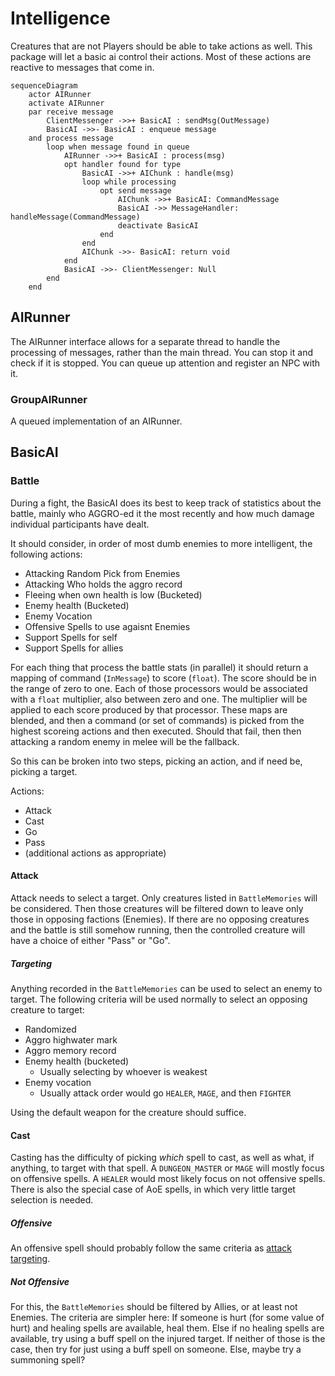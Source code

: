 # Intelligence

Creatures that are not Players should be able to take actions as well.  This package will let a basic ai control their actions.  Most of these actions are reactive to messages that come in.

```mermaid
sequenceDiagram
    actor AIRunner
    activate AIRunner
    par receive message
        ClientMessenger ->>+ BasicAI : sendMsg(OutMessage)
        BasicAI ->>- BasicAI : enqueue message
    and process message
        loop when message found in queue
            AIRunner ->>+ BasicAI : process(msg)
            opt handler found for type
                BasicAI ->>+ AIChunk : handle(msg)
                loop while processing
                    opt send message
                        AIChunk ->>+ BasicAI: CommandMessage
                        BasicAI ->> MessageHandler: handleMessage(CommandMessage)
                        deactivate BasicAI
                    end
                end
                AIChunk ->>- BasicAI: return void
            end
            BasicAI ->>- ClientMessenger: Null
        end
    end

```

## AIRunner

The AIRunner interface allows for a separate thread to handle the processing of messages, rather than the main thread.  You can stop it and check if it is stopped.  You can queue up attention and register an NPC with it.

### GroupAIRunner

A queued implementation of an AIRunner.

## BasicAI

### Battle

During a fight, the BasicAI does its best to keep track of statistics about the battle, mainly who AGGRO-ed it the most recently and how much damage individual participants have dealt.

It should consider, in order of most dumb enemies to more intelligent, the following actions:

- Attacking Random Pick from Enemies
- Attacking Who holds the aggro record
- Fleeing when own health is low (Bucketed)
- Enemy health (Bucketed)
- Enemy Vocation
- Offensive Spells to use agaisnt Enemies
- Support Spells for self
- Support Spells for allies

For each thing that process the battle stats (in parallel) it should return a mapping of command (`InMessage`) to score (`float`).  The score should be in the range of zero to one.  Each of those processors would be associated with a `float` multiplier, also between zero and one. The multiplier will be applied to each score produced by that processor.  These maps are blended, and then a command (or set of commands) is picked from the highest scoreing actions and then executed.  Should that fail, then then attacking a random enemy in melee will be the fallback.

So this can be broken into two steps, picking an action, and if need be, picking a target.

Actions:

- Attack
- Cast
- Go
- Pass
- (additional actions as appropriate)

#### Attack

Attack needs to select a target.  Only creatures listed in `BattleMemories` will be considered. Then those creatures will be filtered down to leave only those in opposing factions (Enemies).  If there are no opposing creatures and the battle is still somehow running, then the controlled creature will have a choice of either "Pass" or "Go".

##### Targeting

Anything recorded in the `BattleMemories` can be used to select an enemy to target.
The following criteria will be used normally to select an opposing creature to target:

- Randomized
- Aggro highwater mark
- Aggro memory record
- Enemy health (bucketed)
  - Usually selecting by whoever is weakest
- Enemy vocation
  - Usually attack order would go `HEALER`, `MAGE`, and then `FIGHTER`

Using the default weapon for the creature should suffice.

#### Cast

Casting has the difficulty of picking *which* spell to cast, as well as what, if anything, to target with that spell.  A `DUNGEON_MASTER` or `MAGE` will mostly focus on offensive spells.  A `HEALER` would most likely focus on not offensive spells.  
There is also the special case of AoE spells, in which very little target selection is needed.

##### Offensive

An offensive spell should probably follow the same criteria as [attack targeting](#targeting).

##### Not Offensive

For this, the `BattleMemories` should be filtered by Allies, or at least not Enemies.  The criteria are simpler here: If someone is hurt (for some value of hurt) and healing spells are available, heal them.  Else if no healing spells are available, try using a buff spell on the injured target.  If neither of those is the case, then try for just using a buff spell on someone.  Else, maybe try a summoning spell?
